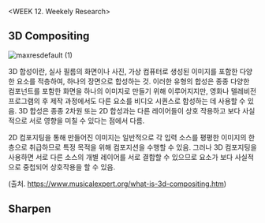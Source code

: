 <WEEK 12. Weekely Research>

## 3D Compositing

![maxresdefault (1)](https://user-images.githubusercontent.com/112792903/208295370-8d0d4a6c-b1fe-4b84-8756-5462d04135a3.jpg)


3D 합성이란, 실사 필름의 화면이나 사진, 가상 컴퓨터로 생성된 이미지를 포함한 다양한 요소를 적층하여, 하나의 장면으로 합성하는 것.
이러한 유형의 합성은 종종 다양한 컴포넌트를 포함한 화면을 하나의 이미지로 만들기 위해 이루어지지만, 
영화나 텔레비전 프로그램의 후 제작 과정에서도 다른 요소를 비디오 시퀀스로 합성하는 데 사용할 수 있음.
3D 합성은 종종 2차원 또는 2D 합성과는 다른 레이어들이 상호 작용하고 보다 사실적으로 서로 영향을 미칠 수 있다는 점에서 다름.

2D 컴포지팅을 통해 만들어진 이미지는 일반적으로 각 입력 소스를 평평한 이미지의 한 층으로 취급하므로 
특정 목적을 위해 컴포지션을 수행할 수 있음. 그러나 3D 컴포지팅을 사용하면 서로 다른 소스의 개별 레이어를 서로 결합할 수 있으므로 
요소가 보다 사실적으로 중첩되어 상호작용을 할 수 있음.

(출처. https://www.musicalexpert.org/what-is-3d-compositing.htm)


## Sharpen



